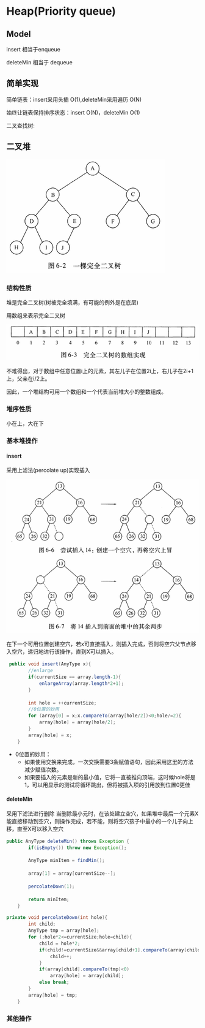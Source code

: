 # Heap(Priority queue)

## Model

insert 相当于enqueue

deleteMin 相当于 dequeue


## 简单实现

简单链表：insert采用头插 O(1),deleteMin采用遍历 O(N)

始终让链表保持排序状态：insert O(N)，deleteMin O(1)

二叉查找树:

## 二叉堆

![](../markdown_import_img/151564128121100.png)


### 结构性质

堆是完全二叉树(树被完全填满，有可能的例外是在底层)

用数组来表示完全二叉树

![](../markdown_import_img/151666868123500.png)

不难得出，对于数组中任意位置i上的元素，其左儿子在位置2i上，右儿子在2i+1上，父亲在i/2上。

因此，一个堆结构可用一个数组和一个代表当前堆大小的整数组成。

### 堆序性质

小在上，大在下

### 基本堆操作

#### insert

采用上滤法(percolate up)实现插入

![](../markdown_import_img/152310766756300.png)

在下一个可用位置创建空穴，若x可直接插入，则插入完成，否则将空穴父节点移入空穴，递归地进行该操作，直到X可以插入。


```java
 public void insert(AnyType x){
        //enlarge
        if(currentSize == array.length-1){
            enlargeArray(array.length*2+1);
        }
        
        int hole = ++currentSize;
        //0位置的妙用
        for (array[0] = x;x.compareTo(array[hole/2])<0;hole/=2){
            array[hole] = array[hole/2];
        }
        array[hole] = x;
    }
```

* 0位置的妙用：
  * 如果使用交换来完成，一次交换需要3条赋值语句，因此采用这里的方法减少赋值次数。
  * 如果要插入的元素是新的最小值，它将一直被推向顶端，这时候hole将是1，可以用显示的测试将循环跳出，但将被插入项的引用放到位置0更佳
  
#### deleteMin
采用下滤法进行删除
当删除最小元时，在该处建立空穴，如果堆中最后一个元素X能直接移动到空穴，则操作完成，若不能，则将空穴孩子中最小的一个儿子向上移，直至X可以移入空穴

```java
public AnyType deleteMin() throws Exception {
        if(isEmpty()) throw new Exception();
        
        AnyType minItem = findMin();
        
        array[1] = array[currentSize--];
        
        percolateDown(1);
        
        return minItem;
    }
```


```java
private void percolateDown(int hole){
        int child;
        AnyType tmp = array[hole];
        for (;hole*2<=currentSize;hole=child){
            child = hole*2;
            if(child!=currentSize&&array[child+1].compareTo(array[child])<0){
                child++;
            }
            if(array[child].compareTo(tmp)<0)
                array[hole] = array[child];
            else break;
        }
        array[hole] = tmp;
    }
```

### 其他操作



